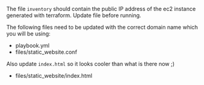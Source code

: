 The file `inventory` should contain the public IP address of the ec2 instance generated with terraform.
Update file before running.

The following files need to be updated with the correct domain name which you will be using:
 - playbook.yml
 - files/static_website.conf

Also update `index.html` so it looks cooler than what is there now ;)
 - files/static_website/index.html

